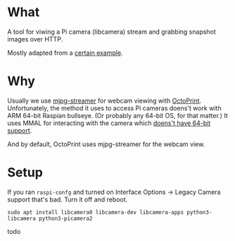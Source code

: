 
# What

A tool for viwing a Pi camera (libcamera) stream and grabbing snapshot images over HTTP.

Mostly adapted from a [certain example](https://github.com/raspberrypi/picamera2/blob/main/examples/mjpeg_server.py).

# Why

Usually we use [mjpg-streamer](https://github.com/jacksonliam/mjpg-streamer) for webcam viewing with [OctoPrint](https://github.com/OctoPrint/OctoPrint). Unfortunately, the method it uses to access Pi cameras doens't work with ARM 64-bit Raspian bullseye. (Or probably any 64-bit OS, for that matter.) It uses MMAL for interacting with the camera which [doens't have 64-bit support](https://github.com/raspberrypi/userland/issues/688).

And by default, OctoPrint uses mjpg-streamer for the webcam view.

# Setup

If you ran `raspi-confg` and turned on Interface Options -> Legacy Camera support that's bad. Turn it off and reboot.

`sudo apt install libcamera0 libcamera-dev libcamera-apps python3-libcamera python3-picamera2`


todo


